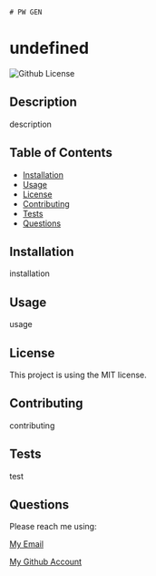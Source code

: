 
    # PW GEN
    
    
# undefined

![Github License](https://img.shields.io/static/v1?label=License&message=MIT&color=blue&style=for-the-badge)

## Description

description

## Table of Contents

* [Installation](#installation)
* [Usage](#usage)
* [License](#license)
* [Contributing](#contributing)
* [Tests](#tests)
* [Questions](#questions)

## Installation

installation

## Usage 

usage

## License

This project is using the MIT license.

## Contributing

contributing

## Tests

test

## Questions
Please reach me using:

<a href = 'mailto:email'> My Email </a>

[My Github Account](https://github.com/github)


    